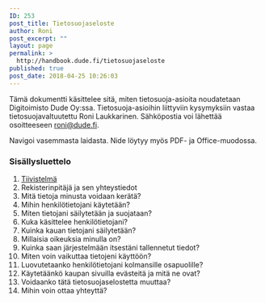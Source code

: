 ```yaml
---
ID: 253
post_title: Tietosuojaseloste
author: Roni
post_excerpt: ""
layout: page
permalink: >
  http://handbook.dude.fi/tietosuojaseloste
published: true
post_date: 2018-04-25 10:26:03
---
```

Tämä dokumentti käsittelee sitä, miten tietosuoja-asioita noudatetaan Digitoimisto Dude Oy:ssa. Tietosuoja-asioihin liittyviin kysymyksiin vastaa tietosuojavaltuutettu Roni Laukkarinen. Sähköpostia voi lähettää osoitteeseen roni@dude.fi.

Navigoi vasemmasta laidasta. Nide löytyy myös PDF- ja Office-muodossa.
<h3>Sisällysluettelo</h3>
<ol>
 	<li><a href="http://handbook.dude.fi/tietosuojaseloste/tiivistelma">Tiivistelmä</a></li>
 	<li>Rekisterinpitäjä ja sen yhteystiedot</li>
 	<li>Mitä tietoja minusta voidaan kerätä?</li>
 	<li>Mihin henkilötietojani käytetään?</li>
 	<li>Miten tietojani säilytetään ja suojataan?</li>
 	<li>Kuka käsittelee henkilötietojani?</li>
 	<li>Kuinka kauan tietojani säilytetään?</li>
 	<li>Millaisia oikeuksia minulla on?</li>
 	<li>Kuinka saan järjestelmään itsestäni tallennetut tiedot?</li>
 	<li>Miten voin vaikuttaa tietojeni käyttöön?</li>
 	<li>Luovutetaanko henkilötietojani kolmansille osapuolille?</li>
 	<li>Käytetäänkö kaupan sivuilla evästeitä ja mitä ne ovat?</li>
 	<li>Voidaanko tätä tietosuojaselostetta muuttaa?</li>
 	<li>Mihin voin ottaa yhteyttä?</li>
</ol>
